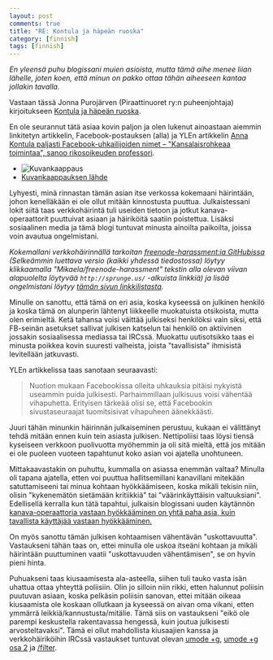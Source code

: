 ```yaml
---
layout: post
comments: true
title: "RE: Kontula ja häpeän ruoska"
category: [finnish]
tags: [finnish]
---
```


*En yleensä puhu blogissani muien asioista, mutta tämä aihe menee liian
 lähelle, joten koen, että minun on pakko ottaa tähän aiheeseen kantaa
 jollakin tavalla.*

Vastaan tässä Jonna Purojärven (Piraattinuoret ry:n puheenjohtaja)
kirjoitukseen [Kontula ja häpeän ruoska](https://archive.is/izTkT).

En ole seurannut tätä asiaa kovin paljon ja olen lukenut ainoastaan
aiemmin linkitetyn artikkelin, Facebook-postauksen (alla) ja YLEn
artikkelin [Anna Kontula paljasti Facebook-uhkailijoiden nimet – "Kansalaisrohkeaa toimintaa", sanoo rikosoikeuden professori](https://archive.is/75KhL).

* ![Kuvankaappaus](https://raw.githubusercontent.com/wiki/Mikaela/mikaela.github.io/screenshots/anna_kontula_suo.png)
* [Kuvankaappauksen lähde](https://www.facebook.com/anna.kontula.1/posts/10153517697558701)

Lyhyesti, minä rinnastan tämän asian itse verkossa kokemaani häirintään,
johon kenelläkään ei ole ollut mitään kinnostusta puuttua. Julkaistessani
lokit siitä taas verkkohäirintä tuli useiden tietoon ja jotkut
kanava-operaattorit puuttuivat asiaan ja häiriköitä saatiin poistettua.
Lisäksi sosiaalinen media ja tämä blogi tuntuvat minusta ainoilta
paikoilta, joissa voin avautua ongelmistani.

*Kokemallani verkkohäirinnällä tarkoitan
[freenode-harassment:ia GitHubissa](https://github.com/Mikaela/freenode-harassment)
(Selkeämmin luettava versio (kaikki yhdessä tiedostossa) löytyy
klikkaamalla "Mikaela/freenode-harassment" tekstin alla olevan viivan
alapuolelta löytyvää `http://sprunge.us/` -alkuista linkkiä) ja lisää
ongelmistani löytyy [tämän sivun linkkilistasta](https://mikaela.info/about#life).*

Minulle on sanottu, että tämä on eri asia, koska kyseessä on julkinen
henkilö ja koska tämä on alunperin lähtenyt liikkeelle muokatuista
otsikoista, mutta olen erimieltä. Ketä tahansa voisi väittää julkiseksi
henkilöksi vain siksi, että FB-seinän asetukset sallivat julkisen katselun
tai henkilö on aktiivinen jossakin sosiaalisessa mediassa tai IRCssä.
Muokattu uutisotsikko taas ei minusta poikkea kovin suuresti valheista,
joista "tavallisista" ihmisistä levitellään jatkuvasti.

YLEn artikkelissa taas sanotaan seuraavasti:

> Nuotion mukaan Facebookissa olleita uhkauksia pitäisi nykyistä useammin
  puida julkisesti. Parhaimmillaan julkisuus voisi vähentää vihapuhetta.
  Erityisen tärkeää olisi se, että Facebookin sivustaseuraajat
  tuomitsisivat vihapuheen äänekkäästi.

Juuri tähän minunkin häirinnän julkaiseminen perustuu, kukaan ei välittänyt
tehdä mitään ennen kuin tein asiasta julkisen. Nettipoliisi taas löysi
tiensä kyseiseen verkkoon puolivuotta myöhemmin ja oli sitä mieltä, että
jos mitään ei ole puoleen vuoteen tapahtunut koko asian voi ajatella
unohtuneen.

Mittakaavastakin on puhuttu, kummalla on asiassa enemmän valtaa? Minulla
oli tapana ajatella, etten voi puuttua hallitsemillani kanavillani
mitekään satuttamiseeni tai minua kohtaan hyökkäämiseen, koska mikäli
tekisin niin, olisin "kykenemätön sietämään kritiikkiä" tai
"väärinkäyttäisin valtuuksiani". Edellisellä kerralla kun tätä tapahtui,
julkaisin blogissani uuden käytännön [kanava-operaattoria vastaan hyökkääminen on yhtä paha asia, kuin tavallista käyttäjää vastaan hyökkääminen.](https://mikaela.info/english/2015/06/11/trying-to-be-better-op.html)

On myös sanottu tämän julkisen kohtaamisen vähentävän "uskottavuutta".
Vastaukseni tähän taas on, ettei minulla ole uskoa itseäni kohtaan ja
mikäli häirintään puuttuminen vaatii "uskottavuuden vähentämisen", se on
hyvin pieni hinta.

Puhuakseni taas kiusaamisesta ala-asteella, siihen tuli tauko vasta
isän uhattua ottaa yhteyttä poliisiin. Olin jo silloin niin rikki, etten
halunnut poliisin puutuvan asiaan, koska pelkäsin poliisin sanovan, ettei
mitään oikeaa kiusaamista ole koskaan ollutkaan ja kyseessä on aivan
oma vikani, etten ymmärrä leikkiä/kannustusta/mitälie. Tämä siis on
vastaukseni "eikö ole parempi keskustella rakentavassa hengessä, kuin
joutua julkisesti arvosteltavaksi". Tämä ei ollut mahdollista kiusaajien
kanssa ja verkkohäiriköihin IRCssä vastaukset tuntuvat olevan [umode +g](https://mikaela.info/english/2015/04/02/umodeg.html), [umode +g osa 2](https://mikaela.info/english/2015/05/10/umodeg2.html) ja [/filter](https://mikaela.info/english/2015/05/31/weechat-filter.html).
